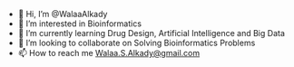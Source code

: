 - 👋 Hi, I’m @WalaaAlkady
- 👀 I’m interested in Bioinformatics
- 🌱 I’m currently learning Drug Design, Artificial Intelligence and Big Data
- 💞️ I’m looking to collaborate on Solving Bioinformatics Problems
- 📫 How to reach me Walaa.S.Alkady@gmail.com

<!---
WalaaAlkady/WalaaAlkady is a ✨ special ✨ repository because its `README.md` (this file) appears on your GitHub profile.
You can click the Preview link to take a look at your changes.
--->
